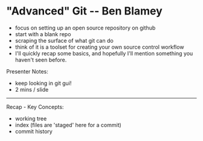 "Advanced" Git -- Ben Blamey
============================


* focus on setting up an open source repository on github
* start with a blank repo
* scraping the surface of what git can do
* think of it is a toolset for creating your own source control workflow
* I'll quickly recap some basics, and hopefully I'll mention something you haven't seen before.

Presenter Notes:
* keep looking in git gui!
* 2 mins / slide

----

Recap - Key Concepts:
* working tree
* index (files are 'staged' here for a commit)
* commit history
